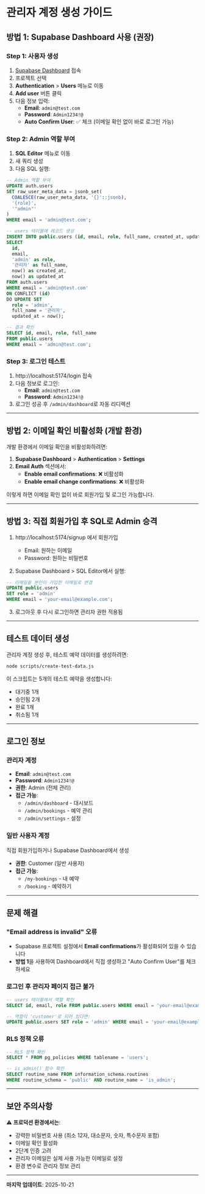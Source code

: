 # 관리자 계정 생성 가이드

## 방법 1: Supabase Dashboard 사용 (권장)

### Step 1: 사용자 생성
1. [Supabase Dashboard](https://supabase.com/dashboard) 접속
2. 프로젝트 선택
3. **Authentication** > **Users** 메뉴로 이동
4. **Add user** 버튼 클릭
5. 다음 정보 입력:
   - **Email**: `admin@test.com`
   - **Password**: `Admin1234!@`
   - **Auto Confirm User**: ✅ 체크 (이메일 확인 없이 바로 로그인 가능)

### Step 2: Admin 역할 부여
1. **SQL Editor** 메뉴로 이동
2. 새 쿼리 생성
3. 다음 SQL 실행:

```sql
-- Admin 역할 부여
UPDATE auth.users
SET raw_user_meta_data = jsonb_set(
  COALESCE(raw_user_meta_data, '{}'::jsonb),
  '{role}',
  '"admin"'
)
WHERE email = 'admin@test.com';

-- users 테이블에 레코드 생성
INSERT INTO public.users (id, email, role, full_name, created_at, updated_at)
SELECT
  id,
  email,
  'admin' as role,
  '관리자' as full_name,
  now() as created_at,
  now() as updated_at
FROM auth.users
WHERE email = 'admin@test.com'
ON CONFLICT (id)
DO UPDATE SET
  role = 'admin',
  full_name = '관리자',
  updated_at = now();

-- 결과 확인
SELECT id, email, role, full_name
FROM public.users
WHERE email = 'admin@test.com';
```

### Step 3: 로그인 테스트
1. http://localhost:5174/login 접속
2. 다음 정보로 로그인:
   - **Email**: `admin@test.com`
   - **Password**: `Admin1234!@`
3. 로그인 성공 후 `/admin/dashboard`로 자동 리디렉션

---

## 방법 2: 이메일 확인 비활성화 (개발 환경)

개발 환경에서 이메일 확인을 비활성화하려면:

1. **Supabase Dashboard** > **Authentication** > **Settings**
2. **Email Auth** 섹션에서:
   - **Enable email confirmations**: ❌ 비활성화
   - **Enable email change confirmations**: ❌ 비활성화

이렇게 하면 이메일 확인 없이 바로 회원가입 및 로그인 가능합니다.

---

## 방법 3: 직접 회원가입 후 SQL로 Admin 승격

1. http://localhost:5174/signup 에서 회원가입
   - Email: 원하는 이메일
   - Password: 원하는 비밀번호

2. Supabase Dashboard > SQL Editor에서 실행:

```sql
-- 이메일을 본인이 가입한 이메일로 변경
UPDATE public.users
SET role = 'admin'
WHERE email = 'your-email@example.com';
```

3. 로그아웃 후 다시 로그인하면 관리자 권한 적용됨

---

## 테스트 데이터 생성

관리자 계정 생성 후, 테스트 예약 데이터를 생성하려면:

```bash
node scripts/create-test-data.js
```

이 스크립트는 5개의 테스트 예약을 생성합니다:
- 대기중 1개
- 승인됨 2개
- 완료 1개
- 취소됨 1개

---

## 로그인 정보

### 관리자 계정
- **Email**: `admin@test.com`
- **Password**: `Admin1234!@`
- **권한**: Admin (전체 관리)
- **접근 가능**:
  - `/admin/dashboard` - 대시보드
  - `/admin/bookings` - 예약 관리
  - `/admin/settings` - 설정

### 일반 사용자 계정
직접 회원가입하거나 Supabase Dashboard에서 생성
- **권한**: Customer (일반 사용자)
- **접근 가능**:
  - `/my-bookings` - 내 예약
  - `/booking` - 예약하기

---

## 문제 해결

### "Email address is invalid" 오류
- Supabase 프로젝트 설정에서 **Email confirmations**가 활성화되어 있을 수 있습니다
- **방법 1**을 사용하여 Dashboard에서 직접 생성하고 "Auto Confirm User"를 체크하세요

### 로그인 후 관리자 페이지 접근 불가
```sql
-- users 테이블에서 역할 확인
SELECT id, email, role FROM public.users WHERE email = 'your-email@example.com';

-- 역할이 'customer'로 되어 있다면:
UPDATE public.users SET role = 'admin' WHERE email = 'your-email@example.com';
```

### RLS 정책 오류
```sql
-- RLS 정책 확인
SELECT * FROM pg_policies WHERE tablename = 'users';

-- is_admin() 함수 확인
SELECT routine_name FROM information_schema.routines
WHERE routine_schema = 'public' AND routine_name = 'is_admin';
```

---

## 보안 주의사항

⚠️ **프로덕션 환경에서는**:
- 강력한 비밀번호 사용 (최소 12자, 대소문자, 숫자, 특수문자 포함)
- 이메일 확인 활성화
- 2단계 인증 고려
- 관리자 이메일은 실제 사용 가능한 이메일로 설정
- 환경 변수로 관리자 정보 관리

---

**마지막 업데이트**: 2025-10-21

